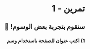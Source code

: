 <div dir="rtl">

# تمرين - 1

## سنقوم بتجربة بعض الوسوم! 🥳

### 1) اكتب عنوان للصفحة باستخدام وسم <title> 📄

### 2) استخدم وسوم العناوين المختلفة h1, h2, h3 لتكتب الجمل الآتية ✍️

- مرحباً!
- هذا موقعي الأول

### 3) عرف عن نفسك باستخدام وسم الفقرة p 💼

#### لكتابة الفقرة في أكثر من سطر استخدم وسم br 💡

اسمي "اكتب اسمك" وأنا طالب في مبادرة الكويت تبرمج.
اخترت مسار برمجة المواقع لأني...

### 4) اكتب تاريخ اليوم كتعليق 🔢

### 5) ارفق صورة فاكهتك المفضلة باستخدام وسم img 🍓🍊🍎

## قم بتسمية ملفك index.html

### بونص!

✨
اجعل اسمك بخط عريض

🔥
قم بإضافة فيديو من Youtube إلى موقعك

آخر موعد لرفع الكود\
نهاية المحاضرة

</div>


